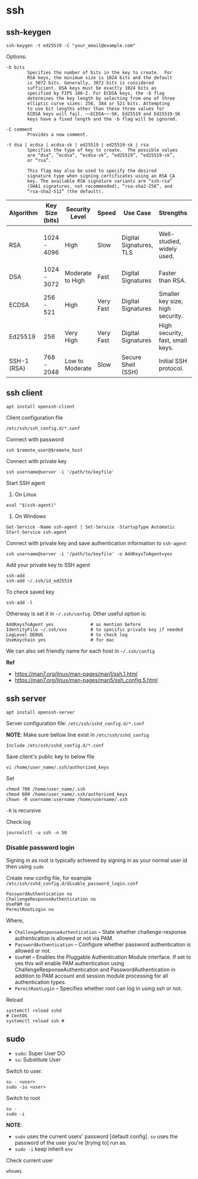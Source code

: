 # ssh

## ssh-keygen
```
ssh-keygen -t ed25519 -C "your_email@example.com"
```

Options:

    -b bits
            Specifies the number of bits in the key to create.  For
            RSA keys, the minimum size is 1024 bits and the default
            is 3072 bits. Generally, 3072 bits is considered
            sufficient. DSA keys must be exactly 1024 bits as
            specified by FIPS 186-2. For ECDSA keys, the -b flag
            determines the key length by selecting from one of three
            elliptic curve sizes: 256, 384 or 521 bits. Attempting
            to use bit lengths other than these three values for
            ECDSA keys will fail. ~~ECDSA~~-SK, Ed25519 and Ed25519-SK
            keys have a fixed length and the -b flag will be ignored.

    -C comment
            Provides a new comment.

    -t dsa | ecdsa | ecdsa-sk | ed25519 | ed25519-sk | rsa
            Specifies the type of key to create.  The possible values
            are “dsa”, “ecdsa”, “ecdsa-sk”, “ed25519”, “ed25519-sk”,
            or “rsa”.

            This flag may also be used to specify the desired
            signature type when signing certificates using an RSA CA
            key. The available RSA signature variants are “ssh-rsa”
            (SHA1 signatures, not recommended), “rsa-sha2-256”, and
            “rsa-sha2-512” (the default).

|Algorithm|Key Size (bits)|Security Level|Speed|Use Case|Strengths|Weaknesses|
|---|---|---|---|---|---|---|
|RSA|1024 - 4096|High|Slow|Digital Signatures, TLS|Well-studied, widely used.|Potentially vulnerable to quantum computing attacks.|
|DSA|1024 - 3072|Moderate to High|Fast|Digital Signatures|Faster than RSA.|Fixed key size.|
|ECDSA|256 - 521|High|Very Fast|Digital Signatures|Smaller key size, high security.|Complex implementation.|
|Ed25519|256|Very High|Very Fast|Digital Signatures|High security, fast, small keys.|Newer, not widely supported.|
|SSH-1 (RSA)|768 - 2048|Low to Moderate|Slow|Secure Shell (SSH)|Initial SSH protocol.|Deprecated, vulnerable.|

## ssh client
```
apt install openssh-client
```
Client configuration file

	/etc/ssh/ssh_config.d/*.conf

Connect with password
```
ssh $remote_user@$remote_host
```

Connect with private key
```
ssh username@server -i '/path/to/keyfile'
```

Start SSH agent
1. On Linux
```
eval "$(ssh-agent)"
```

1. On Windows
```
Get-Service -Name ssh-agent | Set-Service -StartupType Automatic
Start-Service ssh-agent
```

Connect with private key and save authentication information to `ssh-agent`
```
ssh username@server -i '/path/to/keyfile' -o AddKeysToAgent=yes
```

Add your private key to SSH agent
```
ssh-add
ssh-add ~/.ssh/id_ed25519
```

To check saved key
```
ssh-add -l
```

Otherway is set it in `~/.ssh/config`.
Other useful option is:
```
AddKeysToAgent yes              # as mention before
IdentityFile ~/.ssh/xxx         # to specific private key if needed
LogLevel DEBUG                  # to check log
UseKeychain yes                 # for mac
```

We can also set friendly name for each host in `~/.ssh/config`

**Ref**
- https://man7.org/linux/man-pages/man1/ssh.1.html
- https://man7.org/linux/man-pages/man5/ssh_config.5.html

## ssh server
```
apt install openssh-server
```
Server configuration file:  `/etc/ssh/sshd_config.d/*.conf`

**NOTE**: Make sure bellow line exist in `/etc/ssh/sshd_config`
```
Include /etc/ssh/sshd_config.d/*.conf
```

Save client's public key to below file
```
vi /home/user_name/.ssh/authorized_keys
```

Set
```
chmod 700 /home/user_name/.ssh
chmod 600 /home/user_name/.ssh/authorized_keys
chown -R username:username /home/username/.ssh
```
`-R` is recursive

Check log
```
journalctl -u ssh -n 50
```

### Disable password login
Signing in as root is typically achieved by signing in as your normal user id then using `sudo`

Create new config file, for example `/etc/ssh/sshd_config.d/disable_password_login.conf`
```
PasswordAuthentication no
ChallengeResponseAuthentication no
UsePAM no
PermitRootLogin no
```

Where,
- `ChallengeResponseAuthentication` – State whether challenge-response authentication is allowed or not via PAM.
- `PasswordAuthentication` – Configure whether password authentication is allowed or not.
- `UsePAM` – Enables the Pluggable Authentication Module interface. If set to yes this will enable PAM authentication using ChallengeResponseAuthentication and PasswordAuthentication in addition to PAM account and session module processing for all authentication types.
- `PermitRootLogin` – Specifies whether root can log in using ssh or not.

Reload
```
systemctl reload sshd
# CentOS
systemctl reload ssh #
```
## sudo

- `sudo`: Super User DO
- `su`: Substitute User

Switch to user. 
```
su - <user>
sudo -iu <user>
```

Switch to root
```
su -
sudo -i
```

**NOTE**: 
- `sudo` uses the current users' password [default config]. `su` uses the password of the user you're [trying to] run as.
- `sudo -i` keep inherit `env`

Check current user
```
whoami
```

